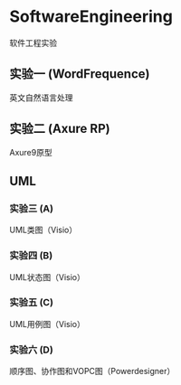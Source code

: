# SoftwareEngineering

软件工程实验

## 实验一 (WordFrequence)

英文自然语言处理

## 实验二 (Axure RP)

Axure9原型

## UML

### 实验三 (A)

UML类图（Visio）

### 实验四 (B)

UML状态图（Visio）

### 实验五 (C)

UML用例图（Visio）

### 实验六 (D)

顺序图、协作图和VOPC图（Powerdesigner）

